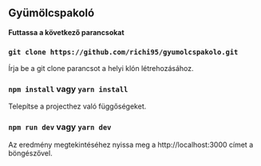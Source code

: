 ## Gyümölcspakoló

**Futtassa a következő parancsokat**

### `git clone https://github.com/richi95/gyumolcspakolo.git`

Írja be a git clone parancsot a helyi klón létrehozásához.

### `npm install` vagy `yarn install`

Telepítse a projecthez való függőségeket.

### `npm run dev` vagy `yarn dev`

Az eredmény megtekintéséhez nyissa meg a http://localhost:3000 címet a böngészővel.
